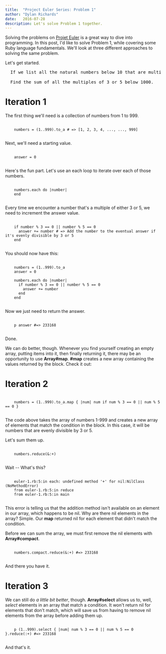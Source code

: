 ```yaml
---
title:  "Project Euler Series: Problem 1"
author: "Dylan Richards"
date:   2016-07-28
description: Let's solve Problem 1 together.
---
```


Solving the problems on [Projet Euler](http://www.projecteuler.net) is a great way to dive into programming. In this post, I'd like to
solve Problem 1, while covering some Ruby language fundamentals. We'll look at three different approaches to
solving the same problem.

Let's get started.

<pre>
  If we list all the natural numbers below 10 that are multiples of 3 or 5, we get 3, 5, 6 and 9. The sum of these multiples is 23.

  Find the sum of all the multiples of 3 or 5 below 1000.
</pre>

# Iteration 1

The first thing we'll need is a collection of numbers from 1 to 999.

<pre>
  <code class="ruby">
    numbers = (1..999).to_a # => [1, 2, 3, 4, ..., ..., 999]
  </code>
</pre>

Next, we'll need a starting value.

<pre>
  <code class="ruby">
    answer = 0
  </code>
</pre>


Here's the fun part. Let's use an each loop to iterate over each of those numbers.

<pre>
  <code class="ruby">
    numbers.each do |number|
    end
  </code>
</pre>

Every time we encounter a number that's a multiple of either 3 or 5, we need to increment
the answer value.

<pre>
  <code class="ruby">
    if number % 3 == 0 || number % 5 == 0
      answer += number # => Add the number to the eventual answer if it's evenly divisible by 3 or 5
    end
  </code>
</pre>

You should now have this:

<pre>
  <code class="ruby">
    numbers = (1..999).to_a
    answer = 0

    numbers.each do |number|
      if number % 3 == 0 || number % 5 == 0
        answer += number
      end
    end
  </code>
</pre>


Now we just need to return the answer.

<pre>
  <code class="ruby">
    p answer #=> 233168
  </code>
</pre>

Done.

We can do better, though. Whenever you find yourself creating an empty array,
 putting items into it, then finally returning it, there may be an opportunity to use <b>Array#map</b>.
<b>#map</b> creates a new array containing the values returned by the block. Check it out:

# Iteration 2

<pre>
  <code class="ruby">
    numbers = (1..999).to_a.map { |num| num if num % 3 == 0 || num % 5 == 0 }
  </code>
</pre>

The code above takes the array of numbers 1-999 and creates a new array of elements that
match the condition in the block. In this case, it will be numbers that are evenly divisible
by 3 or 5.

Let's sum them up.

<pre>
  <code class="ruby">
    numbers.reduce(&:+)
  </code>
</pre>

Wait -- What's this?

<pre>
  <code class="ruby">
    euler-1.rb:5:in each: undefined method '+' for nil:NilClass (NoMethodError)
    from euler-1.rb:5:in reduce
    from euler-1.rb:5:in main
  </code>
</pre>

This error is telling us that the addition method isn't available on an element in
our array, which happens to be nil. Why are there nil elements in the array? Simple.
Our <strong>map</strong> returned nil for each element that didn't match the condition.

Before we can sum the array, we must first remove the nil elements with <strong>Array#compact</strong>.

<pre>
  <code class="ruby">
    numbers.compact.reduce(&:+) #=> 233168
  </code>
</pre>

And there you have it.

# Iteration 3

We can still do <i>a little bit better</i>, though. <strong>Array#select</strong> allows us to, well,
<i>select</i> elements in an array that match a condition. It won't return nil for elements that don't
match, which will save us from having to remove nil elements from the array before adding them up.

<pre>
  <code class="ruby">
    p (1..999).select { |num| num % 3 == 0 || num % 5 == 0 }.reduce(:+) #=> 233168
  </code>
</pre>

And that's it.
